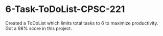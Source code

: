 # 6-Task-ToDoList-CPSC-221
Created a ToDoList which limits total tasks to 6 to maximize productivity. Got a 98% score in this project.

